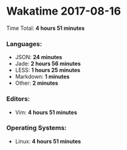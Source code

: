 # Wakatime 2017-08-16

Time Total: **4 hours 51 minutes**

### Languages:
- JSON: **24 minutes** 
- Jade: **2 hours 56 minutes** 
- LESS: **1 hours 25 minutes** 
- Markdown: **1 minutes** 
- Other: **2 minutes** 

### Editors:
- Vim: **4 hours 51 minutes** 

### Operating Systems:
- Linux: **4 hours 51 minutes** 

